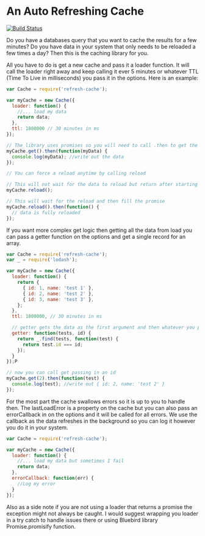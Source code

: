 # An Auto Refreshing Cache

[![Build Status](https://travis-ci.org/jtwebman/refresh-cache.svg?branch=master)](https://travis-ci.org/jtwebman/refresh-cache)

Do you have a databases query that you want to cache the results for a few
minutes? Do you have data in your system that only needs to be reloaded a few
times a day? Then this is the caching library for you.

All you have to do is get a new cache and pass it a loader function. It will
call the loader right away and keep calling it ever 5 minutes or whatever TTL
(Time To Live in milliseconds) you pass it in the options. Here is an example:

```Javascript
var Cache = require('refresh-cache');

var myCache = new Cache({
  loader: function() {
    //... load my data
    return data;
  },
  ttl: 1800000 // 30 minutes in ms
});

// The library uses promises so you will need to call .then to get the data
myCache.get().then(function(myData) {
  console.log(myData); //write out the data
});

// You can force a reload anytime by calling reload

// This will not wait for the data to reload but return after starting it
myCache.reload();

// This will wait for the reload and then fill the promise
myCache.reload().then(function() {
  // data is fully reloaded
});

```

If you want more complex get logic then getting all the data from load you can
pass a getter function on the options and get a single record for an array.

```Javascript
var Cache = require('refresh-cache');
var _ = require('lodash');

var myCache = new Cache({
  loader: function() {
    return {
      { id: 1, name: 'test 1' },
      { id: 2, name: 'test 2' },
      { id: 3, name: 'test 3' },
    };
  },
  ttl: 1800000, // 30 minutes in ms

  // getter gets the data as the first argument and then whatever you pass to get
  getter: function(tests, id) {
    return _.find(tests, function(test) {
      return test.id === id;
    });
  }
});P

// now you can call get passing in an id
myCache.get(2).then(function(test) {
  console.log(test); //write out { id: 2, name: 'test 2' }
});

```

For the most part the cache swallows errors so it is up to you to handle then.
The lastLoadError is a property on the cache but you can also pass an
errorCallback in on the options and it will be called for all errors. We use
the callback as the data refreshes in the background so you can log it however
you do it in your system.

```Javascript
var Cache = require('refresh-cache');

var myCache = new Cache({
  loader: function() {
    //... load my data but sometimes I fail
    return data;
  },
  errorCallback: function(err) {
    //Log my error
  }
});
```
Also as a side note if you are not using a loader that returns a promise the
exception might not always be caught. I would suggest wrapping you loader in
a try catch to handle issues there or using Bluebird library
Promise.promisify function.
